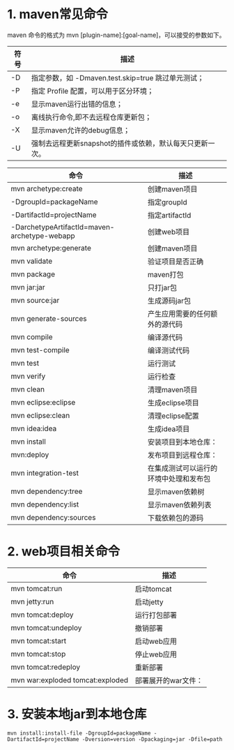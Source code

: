 # 1. maven常见命令

maven 命令的格式为 mvn [plugin-name]:[goal-name]，可以接受的参数如下。

符号 | 描述
---|---
-D | 指定参数，如 -Dmaven.test.skip=true 跳过单元测试；
-P | 指定 Profile 配置，可以用于区分环境；
-e | 显示maven运行出错的信息；
-o | 离线执行命令,即不去远程仓库更新包；
-X | 显示maven允许的debug信息；
-U | 强制去远程更新snapshot的插件或依赖，默认每天只更新一次。

命令 | 描述
---|---
mvn archetype:create | 创建maven项目
-DgroupId=packageName | 指定groupId
-DartifactId=projectName | 指定artifactId
-DarchetypeArtifactId=maven-archetype-webapp | 创建web项目
mvn archetype:generate | 创建maven项目
mvn validate | 验证项目是否正确
mvn package | maven打包
mvn jar:jar | 只打jar包
mvn source:jar | 生成源码jar包
mvn generate-sources | 产生应用需要的任何额外的源代码
mvn compile | 编译源代码
mvn test-compile | 编译测试代码
mvn test | 运行测试
mvn verify | 运行检查
mvn clean | 清理maven项目
mvn eclipse:eclipse | 生成eclipse项目
mvn eclipse:clean | 清理eclipse配置
mvn idea:idea | 生成idea项目
mvn install | 安装项目到本地仓库：
mvn:deploy | 发布项目到远程仓库：
mvn integration-test | 在集成测试可以运行的环境中处理和发布包
mvn dependency:tree | 显示maven依赖树
mvn dependency:list | 显示maven依赖列表
mvn dependency:sources | 下载依赖包的源码

# 2. web项目相关命令

命令 | 描述
---|---
mvn tomcat:run | 启动tomcat
mvn jetty:run | 启动jetty
mvn tomcat:deploy | 运行打包部署
mvn tomcat:undeploy | 撤销部署
mvn tomcat:start | 启动web应用
mvn tomcat:stop | 停止web应用
mvn tomcat:redeploy | 重新部署
mvn war:exploded tomcat:exploded    | 部署展开的war文件：

# 3. 安装本地jar到本地仓库

```
mvn install:install-file -DgroupId=packageName -DartifactId=projectName -Dversion=version -Dpackaging=jar -Dfile=path
```

 